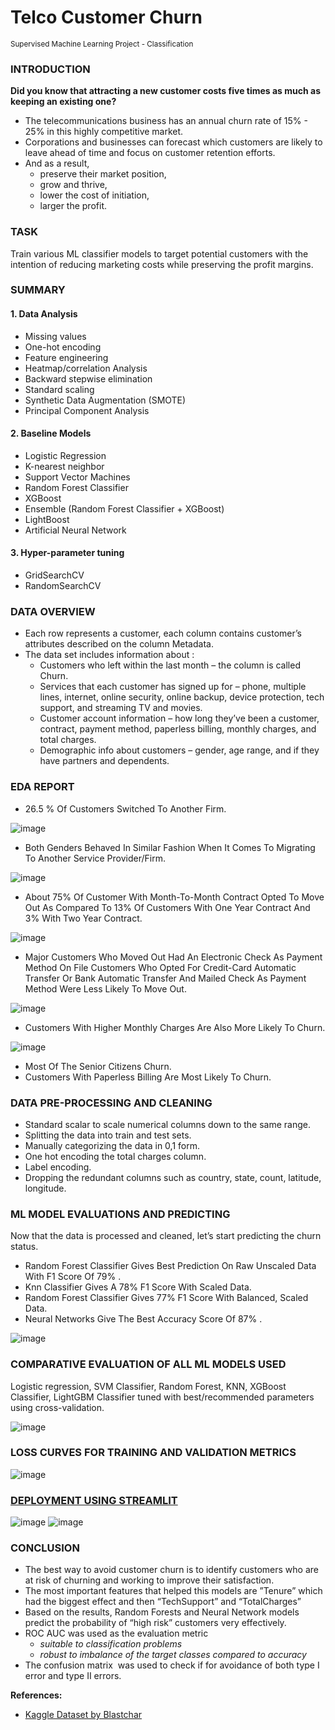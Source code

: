 # Telco Customer Churn
<sup>Supervised Machine Learning Project - Classification</sup>

### INTRODUCTION

**Did you know that attracting a new customer costs five times as much as keeping an existing one?**

- The telecommunications business has an annual churn rate of 15% - 25% in this highly competitive market.
- Corporations and businesses can forecast which customers are likely to leave ahead of time and focus on customer retention efforts.
- And as a result,
  - preserve their market position,
  - grow and thrive,
  - lower the cost of initiation,
  - larger the profit.

### TASK
Train various ML classifier models to target potential customers with the intention of reducing marketing costs while preserving the profit margins. 

### SUMMARY 
#### 1. Data Analysis 
- Missing values
- One-hot encoding
- Feature engineering
- Heatmap/correlation Analysis
- Backward stepwise elimination
- Standard scaling
- Synthetic Data Augmentation (SMOTE)
- Principal Component Analysis 
#### 2. Baseline Models 
- Logistic Regression
- K-nearest neighbor
- Support Vector Machines
- Random Forest Classifier
- XGBoost
- Ensemble (Random Forest Classifier + XGBoost)
- LightBoost
- Artificial Neural Network 
#### 3. Hyper-parameter tuning 
- GridSearchCV
- RandomSearchCV 

### DATA OVERVIEW
- Each row represents a customer, each column contains customer’s attributes described on the column Metadata.
- The data set includes information about :
  - Customers who left within the last month – the column is called Churn.
  - Services that each customer has signed up for – phone, multiple lines, internet, online security, online backup, device protection, tech support, and streaming TV and movies.
  - Customer account information – how long they’ve been a customer, contract, payment method, paperless billing, monthly charges, and total charges.
  - Demographic info about customers – gender, age range, and if they have partners and dependents.

### EDA REPORT
- 26.5 % Of Customers Switched To Another Firm.
  
![image](https://github.com/rbb-99/telco-customer-churn/blob/main/assets/1.png)

- Both Genders Behaved In Similar Fashion When It Comes To Migrating To Another Service Provider/Firm.

![image](https://github.com/rbb-99/telco-customer-churn/blob/main/assets/2.png)

- About 75% Of Customer With Month-To-Month Contract Opted To Move Out As Compared To 13% Of Customers With One Year Contract And 3% With Two Year Contract.

![image](https://github.com/rbb-99/telco-customer-churn/blob/main/assets/3.png)

- Major Customers Who Moved Out Had An Electronic Check As Payment Method On File Customers Who Opted For Credit-Card Automatic Transfer Or Bank Automatic Transfer And Mailed Check As Payment Method Were Less Likely To Move Out.

![image](https://github.com/rbb-99/telco-customer-churn/blob/main/assets/4.png)

- Customers With Higher Monthly Charges Are Also More Likely To Churn.

![image](https://github.com/rbb-99/telco-customer-churn/blob/main/assets/5.png)

- Most Of The Senior Citizens Churn.
- Customers With Paperless Billing Are Most Likely To Churn.

### DATA PRE-PROCESSING AND CLEANING
- Standard scalar to scale numerical columns down to the same range.
- Splitting the data into train and test sets.
- Manually categorizing the data in 0,1 form.
- One hot encoding the total charges column.
- Label encoding.
- Dropping the redundant columns such as country, state, count, latitude, longitude.

### ML MODEL EVALUATIONS AND PREDICTING
Now that the data is processed and cleaned, let’s start predicting the churn status.
- Random Forest Classifier Gives Best Prediction On Raw Unscaled Data With F1 Score Of 79% .
- Knn Classifier Gives A 78% F1 Score With Scaled Data.
- Random Forest Classifier Gives 77% F1 Score With Balanced, Scaled Data.
- Neural Networks Give The Best Accuracy Score Of 87% .

![image](https://github.com/rbb-99/telco-customer-churn/blob/main/assets/11.png)


### COMPARATIVE EVALUATION OF ALL ML MODELS USED
Logistic regression, SVM Classifier, Random Forest, KNN, XGBoost Classifier, LightGBM Classifier tuned with best/recommended parameters using cross-validation.

![image](https://github.com/rbb-99/telco-customer-churn/blob/main/assets/6.png)

### LOSS CURVES FOR TRAINING AND VALIDATION METRICS
![image](https://github.com/rbb-99/telco-customer-churn/blob/main/assets/12.png)

### [DEPLOYMENT USING STREAMLIT](https://rbb-99-telco-customer-churn-main-tahzlb.streamlit.app/)
![image](https://github.com/rbb-99/telco-customer-churn/blob/main/assets/13.png)
![image](https://github.com/rbb-99/telco-customer-churn/blob/main/assets/14.png)


### CONCLUSION
- The best way to avoid customer churn is to identify customers who are at risk of churning and working to improve their satisfaction.
- The most important features that helped this models are ”Tenure” which had the biggest effect and then “TechSupport” and “TotalCharges”
- Based on the results, Random Forests and Neural Network models predict the probability of “high risk” customers very effectively.
- ROC AUC was used as the evaluation metric
  - _suitable to classification problems_
  - _robust to imbalance of the target classes compared to accuracy_
- The confusion matrix  was used to check if for avoidance of both type I error and type II errors.

**References:**
- [Kaggle Dataset by Blastchar](https://www.kaggle.com/datasets/blastchar/telco-customer-churn)
